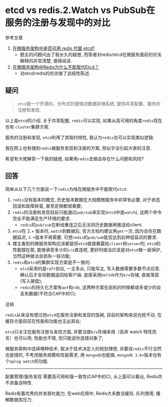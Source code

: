 # etcd vs redis.2.Watch vs PubSub在服务的注册与发现中的对比

参考文章

1. [在微服务架构中是否可用 redis 代替 etcd?](https://www.v2ex.com/t/520367?p=1)
    - 题主的问题问出了我长久的疑惑, 而答者对redis/etcd在微服务面前的优劣解释的非常清楚, 值得阅读.
2. [在微服务架构中Redis为什么不能取代Etcd？](https://www.xinran001.com/php/26.html)
    - 对etcd/redis的优劣做了总结性陈述.

## 疑问

> `etcd`是一个开源的、分布式的键值对数据存储系统, 提供共享配置、服务的注册和发现. 

以上是`etcd`的介绍. 关于共享配置, `redis`可以实现, 如果从高可用的角度`redis`现在也有 `cluster`集群方案. 

服务的注册和发现, `etcd`利用了其租约特性, 我认为`redis`也可以实现类似逻辑. 

我在网上也有搜到`redis`做服务发现和注册的方案, 但似乎没引起大家的注意. 

希望有大佬解答一下我的疑惑, 如果用`redis`去做会存在什么问题和风险? 

## 回答

简单从以下几个方面说一下`redis`为啥在微服务中不能取代`etcd`: 

1. `redis`没有版本的概念, 历史版本数据在大规模微服务中非常有必要, 对于状态回滚和故障排查, 甚至定锅都很重要;
2. `redis`的注册和发现目前只能通过`pub/sub`来实现(`etcd`中是`watch`), 这两个命令完全不能满足生产环境的要求.
    - `redis`的`pub/sub`在断线重连之后无法将历史数据再推送给client.
3. `etcd`在 2.+ 版本时, `watch`到数据后, 官方文档均建议再`get`一次, 因为会存在数据延迟, `3.+`版本不再需要, 可想`redis`的`pub/sub`能否达到此种低延迟的要求.
4. 楼主看到的微服务架构应该都是将`etcd`直接暴露给`client`和`server`的, `etcd`的性能摆在那, 能够承受多少的`c/s`直连呢, 更好的做法应该是对`etcd`做一层保护, 当然这种做法会损失一些功能;
5. `redis`和`etcd`的集群实现方案是不一致的. 
    - `etcd`采用的是`raft`协议, 一主多从, 只能写主, 写入数据需要多数节点应答, 确认后才会将数据返回给客户端. 底层采用`boltdb`作为`k/v`存储, 直接落盘(写入硬盘);
    - `redis`的持久化方案有`aof`和`rdb`, 这两种方案在宕机的时候都或多或少的会丢失数据(不符合CAP中的C);

总结

`redis`从来没有想过抢`etcd`在服务注册和发现的饭碗, 目前的架构来说也抢不动, 在缓存方面目前在性能和功能也无出其右; 

`etcd`只关注在服务注册与发现方面, 非要当做`k/v`存储来用（丢弃 watch 特性而言）也可以用, 性能也不错, 但只能说你选错对象了;

微服务架构中选择哪种技术, 取决于技术决定人的规划理想, 非要说`redis`不行当然也是错的, 不考虑服务规模和性能需求, 用 `mongodb`也能搞, `mongodb 3.6+`版本也有个`oplog watch`的功能.

------

配置管理/服务发现 需要高可用和强一致性(CAP中的C), 从上面可以看出, Redis并不具备该特性. 

Redis有着优秀的并发吞吐能力, 在web应用中, Redis大多数当缓存, 队列使用, 缓解数据库压力. 
